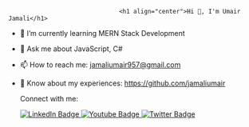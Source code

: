                                    <h1 align="center">Hi 👋, I'm Umair Jamali</h1>

- 🌱 I’m currently learning MERN Stack Development
- 💬 Ask me about JavaScript, C#
- 📫 How to reach me: jamaliumair957@gmail.com
- 📄 Know about my experiences: https://github.com/jamaliumair

  Connect with me:
  <div>
  <a href="your-linkedin-URL">
    <img src="https://img.shields.io/badge/LinkedIn-blue?style=for-the-badge&logo=linkedin&logoColor=white" alt="LinkedIn Badge"/>
  </a>
  <a href="your-youtube-URL">
    <img src="https://img.shields.io/badge/YouTube-red?style=for-the-badge&logo=youtube&logoColor=white" alt="Youtube Badge"/>
  </a>
  <a href="your-twitter-URL">
    <img src="https://img.shields.io/badge/Twitter-blue?style=for-the-badge&logo=twitter&logoColor=white" alt="Twitter Badge"/>
  </a>
</div>


